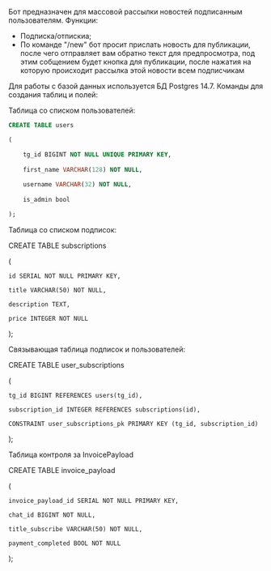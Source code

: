 Бот предназначен для массовой рассылки новостей подписанным пользователям.
Функции:
* Подписка/отпискиа;
* По команде "/new" бот просит прислать новость для публикации, после чего отправляет вам обратно текст для предпросмотра, под этим собщением будет кнопка для публикации, после нажатия на которую происходит рассылка этой новости всем подписчикам



Для работы с базой данных используется БД Postgres 14.7. Команды для создания таблиц и полей:

Таблица со списком пользователей:
```SQL
CREATE TABLE users

(  

    tg_id BIGINT NOT NULL UNIQUE PRIMARY KEY,
    
    first_name VARCHAR(128) NOT NULL,
    
    username VARCHAR(32) NOT NULL,
    
    is_admin bool

);
```

Таблица со списком подписок:

CREATE TABLE subscriptions

(  

    id SERIAL NOT NULL PRIMARY KEY,
    
    title VARCHAR(50) NOT NULL,
    
    description TEXT,
    
    price INTEGER NOT NULL

);

Связывающая таблица подписок и пользователей:

CREATE TABLE user_subscriptions 

(

    tg_id BIGINT REFERENCES users(tg_id),
    
    subscription_id INTEGER REFERENCES subscriptions(id),
    
    CONSTRAINT user_subscriptions_pk PRIMARY KEY (tg_id, subscription_id)

);

Таблица контроля за InvoicePayload

CREATE TABLE invoice_payload

(  

    invoice_payload_id SERIAL NOT NULL PRIMARY KEY,
    
    chat_id BIGINT NOT NULL,
    
    title_subscribe VARCHAR(50) NOT NULL,

    payment_completed BOOL NOT NULL

);
